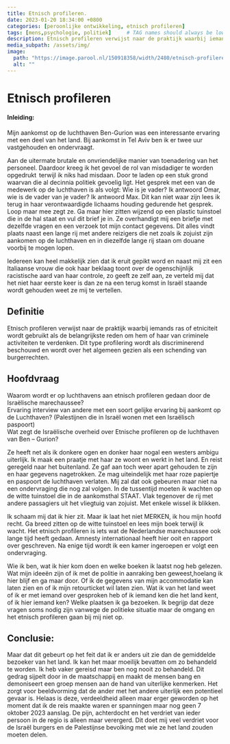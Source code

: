 ```yaml
---
title: Etnisch profileren. 
date: 2023-01-20 18:34:00 +0800
categories: [peroonlijke ontwikkeling, etnisch profileren]
tags: [mens,psychologie, politiek]     # TAG names should always be lowercase
description: Etnisch profileren verwijst naar de praktijk waarbij iemands ras of etniciteit wordt gebruikt als de belangrijkste reden om hem of haar van criminele activiteiten te verdenken. Dit type profilering wordt als discriminerend beschouwd en wordt over het algemeen gezien als een schending van burgerrechten.
media_subpath: /assets/img/
image:
  path: "https://image.parool.nl/150918358/width/2480/etnisch-profileren-ondermijnt-de-samenleving"
  alt: ""
---
```

 
# Etnisch profileren

#### Inleiding:
Mijn aankomst op de luchthaven Ben-Gurion was een interessante ervaring met een deel van het land. Bij aankomst in Tel Aviv ben ik er twee uur vastgehouden en ondervraagt. 

Aan de uitermate brutale en onvriendelijke manier van toenadering van het personeel. Daardoor kreeg ik het gevoel de rol van misdadiger te worden opgedrukt  terwijl ik niks had misdaan. Door te laden op een stuk grond waarvan die al decinnia politiek gevoelig ligt. Het gesprek met een van de medewerk op de luchthaven is als volgt: Wie is je vader? Ik antwoord Omar, wie is de vader van je vader? Ik antwoord Max. Dit kan niet waar zijn lees ik terug in haar verontwaardigde lichaams houding gedurende het gesprek. Loop maar mee zegt ze. Ga maar hier zitten wijzend op een plastic tuinstoel die in de hal staat en vul dit brief je in. Ze overhandigt mij een briefje met dezelfde vragen en een verzoek tot mijn contact gegevens. Dit alles vindt plaats naast een lange rij met andere reizigers die net zoals ik zojuist zijn aankomen op de luchthaven en in diezelfde lange rij staan om douane voorbij te mogen lopen. 

Iedereen kan heel makkelijk zien dat ik eruit gepikt word en naast mij zit een Italiaanse vrouw die ook haar beklaag toont over de ogenschijnlijk racistische aard van haar controle, zo geeft ze zelf aan, ze verteld mij dat het niet haar eerste keer is dan ze na een terug komst in Israël staande wordt gehouden weet ze mij te vertellen.   

## Definitie 
Etnisch profileren verwijst naar de praktijk waarbij iemands ras of etniciteit wordt gebruikt als de belangrijkste reden om hem of haar van criminele activiteiten te verdenken. Dit type profilering wordt als discriminerend beschouwd en wordt over het algemeen gezien als een schending van burgerrechten.   

## Hoofdvraag
Waarom wordt er op luchthavens aan etnisch profileren gedaan door de Israëlische marechaussee?   
Ervaring  interview van andere met een soort gelijke ervaring bij aankomt op de Luchthaven?  (Palestijnen die in Israël wonen met een Israëlisch paspoort)  
Wat zegt de Israëlische overheid over Etnische profileren op de luchthaven van Ben – Gurion?  

Ze heeft net als ik donkere ogen en donker haar nogal een westers ambigu uiterlijk. Ik maak een praatje met haar ze woont en werkt in het land. En reist geregeld naar het buitenland. Ze gaf aan toch weer apart gehouden te zijn en haar gegevens nagetrokken. Ze mag uiteindelijk met haar roze papiertje en paspoort de luchthaven verlaten. Mij zal dat ook gebeuren maar niet na een ondervraging die nog zal volgen. In de tussentijd moeten ik wachten op de witte tuinstoel die in de aankomsthal STAAT. Vlak tegenover de rij met andere passagiers uit het vliegtuig van zojuist. Met enkele wissel ik blikken.  

Ik schaam mij dat ik hier zit. Maar ik laat het niet MERKEN, ik hou mijn hoofd recht. Ga breed zitten op de witte tuinstoel en lees mijn boek terwijl ik wacht. Het etnisch profileren is iets wat de Nederlandse marechaussee ook lange tijd heeft gedaan. Amnesty internationaal heeft hier ooit en rapport over geschreven. Na enige tijd wordt ik een kamer ingeroepen er volgt een ondervraging. 

Wie ik ben, wat ik hier kom doen en welke boeken ik laatst nog heb gelezen. Wat mijn ideeën zijn of ik met de politie in aanraking ben geweest,hoelang ik hier blijf en ga maar door. Of ik de gegevens van mijn accommodatie kan laten zien en of ik mijn retourticket wil laten zien. Wat ik van het land weet of ik er met iemand over gesproken heb of ik iemand ken die het land kent, of ik hier iemand ken? Welke plaatsen ik ga bezoeken. Ik begrijp dat deze vragen soms nodig zijn vanwege de politieke situatie maar de omgang en het etnisch profileren gaan bij mij niet op.  

## Conclusie:  
Maar dat dit gebeurt op het feit dat ik er anders uit zie dan de gemiddelde bezoeker van het land. Ik kan het maar moeilijk bevatten om zo behandeld te worden. Ik heb vaker gereisd maar ben nog nooit zo behandeld. Dit gedrag sijpelt door in de maatschappij en maakt de mensen bang en demoniseert een groep mensen aan de hand van uiterlijke kenmerken. Het zorgt voor beeldvorming dat de ander met het andere uiterlijk een potentieel gevaar is. Helaas is deze, verdeeldheid alleen maar erger geworden op het moment dat ik de reis maakte waren er spanningen maar nog geen 7 oktober 2023 aanslag. De pijn, achterdocht en het verdriet van ieder persoon in de regio is alleen maar verergerd. Dit doet mij veel verdriet voor de Israël burgers en de Palestijnse bevolking met wie ze het land zouden moeten delen. 

